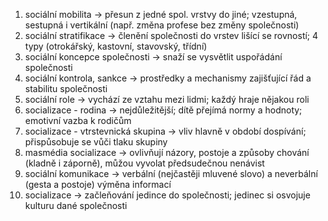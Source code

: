1. sociální mobilita → přesun z jedné spol. vrstvy do jiné; vzestupná, sestupná i vertikální (např. změna profese bez změny společnosti)
2. sociální stratifikace → členění společnosti do vrstev lišící se rovností; 4 typy (otrokářský, kastovní, stavovský, třídní)
3. sociální koncepce společnosti → snaží se vysvětlit uspořádání společnosti
4. sociální kontrola, sankce → prostředky a mechanismy zajišťující řád a stabilitu společnosti
5. sociální role → vychází ze vztahu mezi lidmi; každý hraje nějakou roli
6. socializace - rodina → nejdůležitější; dítě přejímá normy a hodnoty; emotivní vazba k rodičům
7. socializace - vtrstevnická skupina → vliv hlavně v období dospívání; přispůsobuje se vůči tlaku skupiny
8. masmédia socializace → ovlivňují názory, postoje a způsoby chování (kladně i záporně), můžou vyvolat předsudečnou nenávist
9. sociální komunikace → verbální (nejčastěji mluvené slovo) a neverbální (gesta a postoje) výměna informací
10. socializace → začleňování jedince do společnosti; jedinec si osvojuje kulturu dané společnosti
